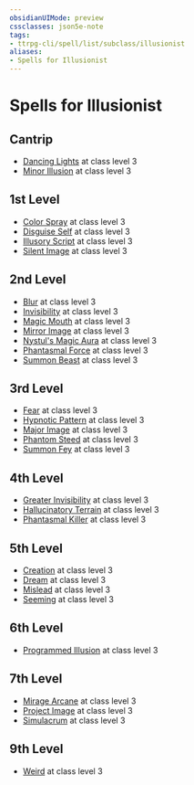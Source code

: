 ```yaml
---
obsidianUIMode: preview
cssclasses: json5e-note
tags:
- ttrpg-cli/spell/list/subclass/illusionist
aliases:
- Spells for Illusionist
---
```

# Spells for Illusionist

## Cantrip

- [Dancing Lights](Інструменти%20ДМ/CLI/spells/dancing-lights-xphb.md "XPHB") at class level 3
- [Minor Illusion](Інструменти%20ДМ/CLI/spells/minor-illusion-xphb.md "XPHB") at class level 3

## 1st Level

- [Color Spray](Інструменти%20ДМ/CLI/spells/color-spray-xphb.md "XPHB") at class level 3
- [Disguise Self](Інструменти%20ДМ/CLI/spells/disguise-self-xphb.md "XPHB") at class level 3
- [Illusory Script](Інструменти%20ДМ/CLI/spells/illusory-script-xphb.md "XPHB") at class level 3
- [Silent Image](Інструменти%20ДМ/CLI/spells/silent-image-xphb.md "XPHB") at class level 3

## 2nd Level

- [Blur](Інструменти%20ДМ/CLI/spells/blur-xphb.md "XPHB") at class level 3
- [Invisibility](Інструменти%20ДМ/CLI/spells/invisibility-xphb.md "XPHB") at class level 3
- [Magic Mouth](Інструменти%20ДМ/CLI/spells/magic-mouth-xphb.md "XPHB") at class level 3
- [Mirror Image](Інструменти%20ДМ/CLI/spells/mirror-image-xphb.md "XPHB") at class level 3
- [Nystul's Magic Aura](Інструменти%20ДМ/CLI/spells/nystuls-magic-aura-xphb.md "XPHB") at class level 3
- [Phantasmal Force](Інструменти%20ДМ/CLI/spells/phantasmal-force-xphb.md "XPHB") at class level 3
- [Summon Beast](Інструменти%20ДМ/CLI/spells/summon-beast-xphb.md "XPHB") at class level 3

## 3rd Level

- [Fear](Інструменти%20ДМ/CLI/spells/fear-xphb.md "XPHB") at class level 3
- [Hypnotic Pattern](Інструменти%20ДМ/CLI/spells/hypnotic-pattern-xphb.md "XPHB") at class level 3
- [Major Image](Інструменти%20ДМ/CLI/spells/major-image-xphb.md "XPHB") at class level 3
- [Phantom Steed](Інструменти%20ДМ/CLI/spells/phantom-steed-xphb.md "XPHB") at class level 3
- [Summon Fey](Інструменти%20ДМ/CLI/spells/summon-fey-xphb.md "XPHB") at class level 3

## 4th Level

- [Greater Invisibility](Інструменти%20ДМ/CLI/spells/greater-invisibility-xphb.md "XPHB") at class level 3
- [Hallucinatory Terrain](Інструменти%20ДМ/CLI/spells/hallucinatory-terrain-xphb.md "XPHB") at class level 3
- [Phantasmal Killer](Інструменти%20ДМ/CLI/spells/phantasmal-killer-xphb.md "XPHB") at class level 3

## 5th Level

- [Creation](Інструменти%20ДМ/CLI/spells/creation-xphb.md "XPHB") at class level 3
- [Dream](Інструменти%20ДМ/CLI/spells/dream-xphb.md "XPHB") at class level 3
- [Mislead](Інструменти%20ДМ/CLI/spells/mislead-xphb.md "XPHB") at class level 3
- [Seeming](Інструменти%20ДМ/CLI/spells/seeming-xphb.md "XPHB") at class level 3

## 6th Level

- [Programmed Illusion](Інструменти%20ДМ/CLI/spells/programmed-illusion-xphb.md "XPHB") at class level 3

## 7th Level

- [Mirage Arcane](Інструменти%20ДМ/CLI/spells/mirage-arcane-xphb.md "XPHB") at class level 3
- [Project Image](Інструменти%20ДМ/CLI/spells/project-image-xphb.md "XPHB") at class level 3
- [Simulacrum](Інструменти%20ДМ/CLI/spells/simulacrum-xphb.md "XPHB") at class level 3

## 9th Level

- [Weird](Інструменти%20ДМ/CLI/spells/weird-xphb.md "XPHB") at class level 3